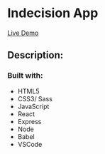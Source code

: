 # Indecision App

[Live Demo](https://mehdi-indecision-app.herokuapp.com/)

## Description:

### Built with:
* HTML5
* CSS3/ Sass
* JavaScript
* React
* Express
* Node
* Babel
* VSCode
